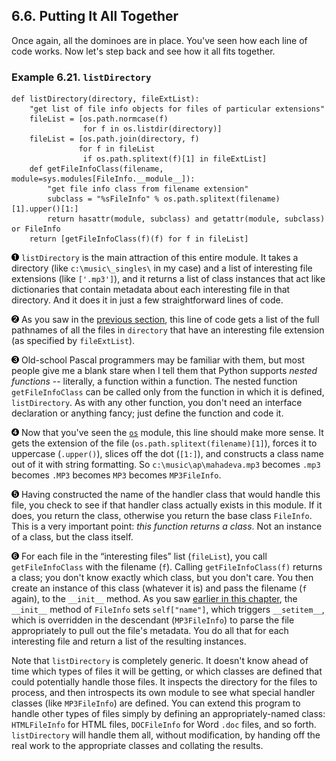 

6.6. Putting It All Together
----------------------------

Once again, all the dominoes are in place. You've seen how each line of
code works. Now let's step back and see how it all fits together.

### Example 6.21. `listDirectory`

    def listDirectory(directory, fileExtList):                                         
        "get list of file info objects for files of particular extensions"
        fileList = [os.path.normcase(f)
                    for f in os.listdir(directory)]           
        fileList = [os.path.join(directory, f) 
                   for f in fileList
                    if os.path.splitext(f)[1] in fileExtList]                          
        def getFileInfoClass(filename, module=sys.modules[FileInfo.__module__]):       
            "get file info class from filename extension"                             
            subclass = "%sFileInfo" % os.path.splitext(filename)[1].upper()[1:]        
            return hasattr(module, subclass) and getattr(module, subclass) or FileInfo 
        return [getFileInfoClass(f)(f) for f in fileList]                              



[![1](../images/callouts/1.png)](#fileinfo.alltogether.1.1) `listDirectory` is the main attraction of this entire module. It takes a directory (like `c:\music\_singles\` in my case) and a list of interesting file extensions (like `['.mp3']`), and it returns a list of class instances that act like dictionaries that contain metadata about each interesting file in that directory. And it does it in just a few straightforward lines of code. 

[![2](../images/callouts/2.png)](#fileinfo.alltogether.1.2) As you saw in the [previous section](os_module.html "6.5. Working with Directories"), this line of code gets a list of the full pathnames of all the files in `directory` that have an interesting file extension (as specified by `fileExtList`). 

[![3](../images/callouts/3.png)](#fileinfo.alltogether.1.3) Old-school Pascal programmers may be familiar with them, but most people give me a blank stare when I tell them that Python supports *nested functions* -- literally, a function within a function. The nested function `getFileInfoClass` can be called only from the function in which it is defined, `listDirectory`. As with any other function, you don't need an interface declaration or anything fancy; just define the function and code it. 

[![4](../images/callouts/4.png)](#fileinfo.alltogether.1.4) Now that you've seen the [`os`](os_module.html "6.5. Working with Directories") module, this line should make more sense. It gets the extension of the file (`os.path.splitext(filename)[1]`), forces it to uppercase (`.upper()`), slices off the dot (`[1:]`), and constructs a class name out of it with string formatting. So `c:\music\ap\mahadeva.mp3` becomes `.mp3` becomes `.MP3` becomes `MP3` becomes `MP3FileInfo`. 

[![5](../images/callouts/5.png)](#fileinfo.alltogether.1.5) Having constructed the name of the handler class that would handle this file, you check to see if that handler class actually exists in this module. If it does, you return the class, otherwise you return the base class `FileInfo`. This is a very important point: *this function returns a class*. Not an instance of a class, but the class itself. 

[![6](../images/callouts/6.png)](#fileinfo.alltogether.1.6) For each file in the “interesting files” list (`fileList`), you call `getFileInfoClass` with the filename (`f`). Calling `getFileInfoClass(f)` returns a class; you don't know exactly which class, but you don't care. You then create an instance of this class (whatever it is) and pass the filename (`f` again), to the `__init__` method. As you saw [earlier in this chapter](../object_oriented_framework/special_class_methods.html#fileinfo.specialmethods.setname "Example 5.15. Setting an MP3FileInfo's name"), the `__init__` method of `FileInfo` sets `self["name"]`, which triggers `__setitem__`, which is overridden in the descendant (`MP3FileInfo`) to parse the file appropriately to pull out the file's metadata. You do all that for each interesting file and return a list of the resulting instances. 

Note that `listDirectory` is completely generic. It doesn't know ahead
of time which types of files it will be getting, or which classes are
defined that could potentially handle those files. It inspects the
directory for the files to process, and then introspects its own module
to see what special handler classes (like `MP3FileInfo`) are defined.
You can extend this program to handle other types of files simply by
defining an appropriately-named class: `HTMLFileInfo` for HTML files,
`DOCFileInfo` for Word `.doc` files, and so forth. `listDirectory` will
handle them all, without modification, by handing off the real work to
the appropriate classes and collating the results.

  

